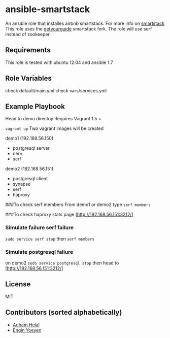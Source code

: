 # ansible-smartstack


An ansible role that installes airbnb smartstack. For more info on [smartstack](http://nerds.airbnb.com/smartstack-service-discovery-cloud/)
This role uses the [getyourguide](https://github.com/getyourguide) smartstack fork.  The role will use serf instead of zookeeper.

## Requirements
This role is tested with ubuntu 12.04 and ansible 1.7

## Role Variables

check default/main.yml
check vars/services.yml

## Example Playbook

Head to demo directoy
Requires Vagrant 1.5 +

```vagrant up``` Two vagrant images will be created 

demo1 (192.168.56.150)
- postgresql server
- nerv
- serf

demo2 (192.168.56.151)
- postgresql client
- synapse
- serf
- haproxy

###To check serf members
From demo1 or demo2 type  ```serf members```

###To check haproxy stats page
[http://192.168.56.151:3212/]

### Simulate failure serf failure
```sudo service serf stop``` then ```serf members```

### Simulate postgresql faliure 
on demo2  ```sudo service postgresql stop``` then head to [http://192.168.56.151:3212/]

## License
MIT

## Contributors (sorted alphabetically)
* [Adham Helal](https://github.com/ahelal)
* [Engin Yoeyen](https://github.com/enginyoyen)
